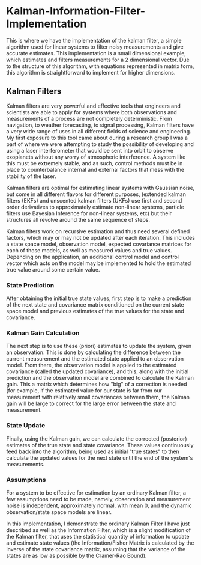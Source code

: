# Kalman-Information-Filter-Implementation

This is where we have the implementation of the kalman filter, a simple algorithm used for linear systems to filter noisy measurements and give accurate estimates. This implementation is a small dimensional example, which estimates and filters measurements for a 2 dimensional vector. Due to the structure of this algorithm, with equations represented in matrix form, this algorithm is straightforward to implement for higher dimensions. 

## Kalman Filters
Kalman filters are very powerful and effective tools that engineers and scientists are able to apply for systems where both observations and measurements of a process are not completely deterministic. From navigation, to weather forecasting, to signal processing, Kalman filters have a very wide range of uses in all different fields of science and engineering. My first exposure to this tool came about during a research group I was a part of where we were attempting to study the possibility of developing and using a laser interferometer that would be sent into orbit to observe exoplanets without any worry of atmospheric interference. A system like this must be extremely stable, and as such, control methods must be in place to counterbalance internal and external factors that mess with the stability of the laser.

Kalman filters are optimal for estimating linear systems with Gaussian noise, but come in all different flavors for different purposes, (extended kalman filters (EKFs) and unscented kalman filters (UKFs) use first and second order derivatives to approximately estimate non-linear systems, particle filters use Bayesian Inference for non-linear systems, etc) but their structures all revolve around the same sequence of steps.

Kalman filters work on recursive estimation and thus need several defined factors, which may or may not be updated after each iteration. This includes a state space model, observation model, expected covariance matrices for each of those models, as well as measured values and true values. Depending on the application, an additional control model and control vector which acts on the model may be implemented to hold the estimated true value around some certain value. 

### State Prediction
After obtaining the initial true state values, first step is to make a prediction of the next state and covariance matrix conditioned on the current state space model and previous estimates of the true values for the state and covariance. 

### Kalman Gain Calculation
The next step is to use these (priori) estimates to update the system, given an observation. This is done by calculating the difference between the current measurement and the estimated state applied to an observation model. From there, the observation model is applied to the estimated covariance (called the updated covariance), and this, along with the initial prediction and the observation model are combined to calculate the Kalman gain. This a matrix which determines how "big" of a correction is needed (for example, if the estimated value for our state is far from our measurement with relatively small covariances between them, the Kalman gain will be large to correct for the large error between the state and measurement. 

### State Update
Finally, using the Kalman gain, we can calculate the corrected (posterior) estimates of the true state and state covariance. These values continuously feed back into the algorithm, being used as initial "true states" to then calculate the updated values for the next state until the end of the system's measurements. 

### Assumptions
For a system to be effective for estimation by an ordinary Kalman filter, a few assumptions need to be made, namely, observation and measurement noise is independent, approximately normal, with mean 0, and the dynamic observation/state space models are linear. 

In this implementation, I demonstrate the ordinary Kalman Filter I have just described as well as the Information Filter, which is a slight modification of the Kalman filter, that uses the statistical quantity of information to update and estimate state values (the Information/Fisher Matrix is calculated by the inverse of the state covariance matrix, assuming that the variance of the states are as low as possible by the Cramer-Rao Bound).
